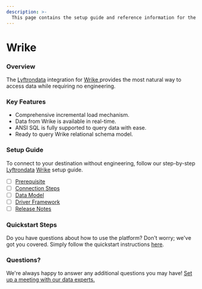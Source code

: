 ```yaml
---
description: >-
  This page contains the setup guide and reference information for the Wrike source connector.
---
```


# Wrike

### Overview

The [Lyftrondata](https://www.lyftrondata.com/) integration for [Wrike](https://www.lyftrondata.com/integration/wrike/)[ ](https://www.lyftrondata.com/integration/wrike/)provides the most natural way to access data while requiring no engineering.

### Key Features

* Comprehensive incremental load mechanism.
* Data from Wrike is available in real-time.&#x20;
* ANSI SQL is fully supported to query data with ease.
* Ready to query Wrike relational schema model.

### Setup Guide

To connect to your destination without engineering, follow our step-by-step [Lyftrondata](https://www.lyftrondata.com/)  [Wrike](https://www.lyftrondata.com/integration/wrike/) setup guide.

* [ ] [Prerequisite](../../business-analytics/wrike/prerequisite.md)
* [ ] [Connection Steps](../../business-analytics/wrike/connection-steps.md)
* [ ] [Data Model](../../business-analytics/wrike/data-model/)
* [ ] [Driver Framework](../../business-analytics/wrike/driver-framework/)
* [ ] [Release Notes](../../business-analytics/wrike/release-notes.md)

### Quickstart Steps

Do you have questions about how to use the platform? Don't worry; we've got you covered. Simply follow the quickstart instructions [here](../../../quickstart-steps.md).

### Questions? <a href="#questions" id="questions"></a>

We're always happy to answer any additional questions you may have! [Set up a meeting with our data experts.](https://www.lyftrondata.com/book-a-meeting/)

